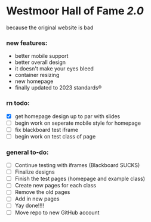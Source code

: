 # Westmoor Hall of Fame *2.0*
because the original website is bad
### new features:

- better mobile support
- better overall design
- it doesn't make your eyes bleed
- container resizing
- new homepage
- finally updated to 2023 standards®

### rn todo:
- [X] get homepage design up to par with slides
- [ ] begin work on seperate mobile style for homepage
- [ ] fix blackboard test iframe
- [ ] begin work on test class of page

### general to-do:
- [ ] Continue testing with iframes (Blackboard SUCKS)
- [ ] Finalize designs
- [ ] Finish the test pages (homepage and example class)
- [ ] Create new pages for each class
- [ ] Remove the old pages
- [ ] Add in new pages
- [ ] Yay done!!!!
- [ ] Move repo to new GitHub account